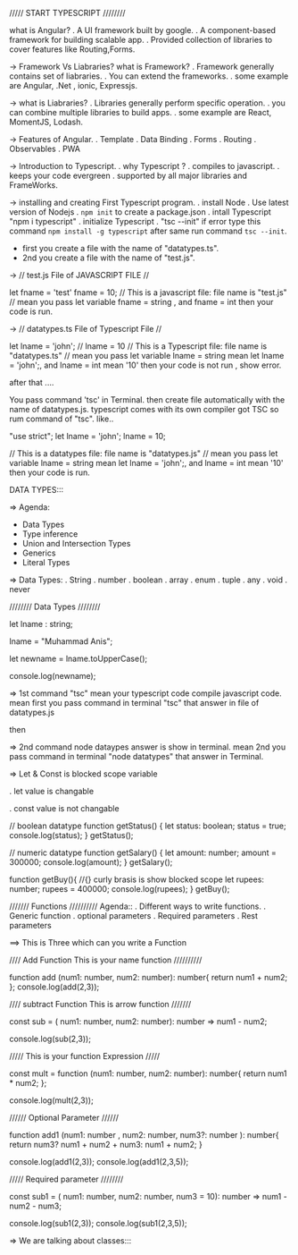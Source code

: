 ///// START TYPESCRIPT ////////

what is Angular?
. A UI framework built by google.
. A component-based framework for building scalable app.
. Provided collection of libraries to cover features like Routing,Forms.

-> Framework Vs Liabraries?
what is Framework?
. Framework generally contains  set of liabraries.
. You can extend the frameworks.
. some example are Angular, .Net , ionic, Expressjs.

-> what is Liabraries?
. Libraries generally perform specific operation.
. you can combine multiple libraries to build apps.
. some example are React, MomentJS, Lodash.

-> Features of Angular.
. Template 
. Data Binding
. Forms 
. Routing 
. Observables
. PWA

-> Introduction to Typescript.
. why Typescript ?
. compiles to javascript.
. keeps your code evergreen 
. supported by all major libraries and FrameWorks.

-> installing and creating First Typescript program.
. install Node 
. Use latest version of Nodejs
. `npm init` to create a package.json
. intall Typescript "npm i typescript"
. initialize Typescript
. "tsc --init" if error type this command `npm install -g typescript` after same run command `tsc --init`.

- first you create a file with the name of "datatypes.ts".
- 2nd you create a file with the name of "test.js".

-> // test.js File of JAVASCRIPT FILE //

let fname = 'test'
fname = 10;
// This is a javascript file: file name is "test.js"
// mean you pass let variable fname = string , and fname = int then your code is run.

-> // datatypes.ts File of Typescript File //

let lname = 'john';
// lname = 10
// This is a Typescript file: file name is "datatypes.ts"
// mean you pass let variable lname = string mean let lname = 'john';, and lname = int mean '10' then your code is not run , show error.

after that ....

You pass command 'tsc' in Terminal.
then create file automatically with the name of datatypes.js.
typescript comes with its own compiler got TSC so rum command of "tsc".
like..

"use strict";
let lname = 'john';
lname = 10;

// This is a datatypes file: file name is "datatypes.js"
// mean you pass let variable lname = string mean let lname = 'john';, and lname = int mean '10' then your code is run.


DATA TYPES:::

=> Agenda:
- Data Types
- Type inference
- Union and Intersection Types
- Generics
- Literal Types

=> Data Types:
. String
. number
. boolean 
. array 
. enum 
. tuple
. any
. void
. never

//////// Data Types ////////

let lname : string;

lname = "Muhammad Anis";

let newname = lname.toUpperCase();

console.log(newname);


=> 1st command "tsc" mean your typescript code compile javascript code.
   mean first you pass command in terminal "tsc" that answer in file of datatypes.js

then

=> 2nd command node dataypes answer is show in terminal.
   mean 2nd you pass command in terminal "node datatypes" that answer in Terminal.

=> Let & Const is blocked scope variable 

. let value is changable 

. const value is not changable


// boolean datatype
function getStatus() {
    let status: boolean;
    status = true;
    console.log(status);
}
getStatus();


// numeric datatype
function getSalary() {
    let amount: number;
    amount = 300000;
    console.log(amount);
}
getSalary();


function getBuy(){ //{} curly brasis is show blocked scope
    let rupees: number;
    rupees = 400000;
    console.log(rupees);
}
getBuy();


/////// Functions  //////////
Agenda::
. Different ways to write functions.
. Generic function 
. optional parameters
. Required parameters
. Rest parameters


==> This is Three which can you write a Function

//// Add Function This is your name function //////////

function add (num1: number, num2: number): number{
    return num1 + num2; 
};
console.log(add(2,3));


//// subtract Function This is arrow function ///////

const sub = ( num1: number, num2: number): number => num1 - num2;

console.log(sub(2,3));

///// This is your function Expression /////

const mult = function (num1: number, num2: number): number{
    return num1 * num2;
};

console.log(mult(2,3));

////// Optional Parameter //////

function add1 (num1: number , num2: number, num3?: number ): number{
    return num3? num1 + num2 + num3: num1 + num2; 
} 

console.log(add1(2,3));
console.log(add1(2,3,5));


///// Required parameter ////////


const sub1 = ( num1: number, num2: number, num3 = 10): number => num1 - num2 - num3;

console.log(sub1(2,3));
console.log(sub1(2,3,5));


=> We are talking about classes:::












